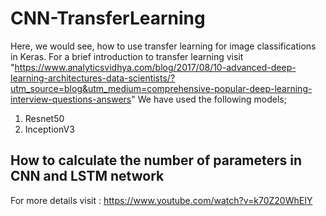 # CNN-TransferLearning
Here, we would see, how to use transfer learning for image classifications in Keras. For a brief introduction to transfer learning visit "https://www.analyticsvidhya.com/blog/2017/08/10-advanced-deep-learning-architectures-data-scientists/?utm_source=blog&utm_medium=comprehensive-popular-deep-learning-interview-questions-answers"
We have used the following models;
1. Resnet50
2. InceptionV3

## How to calculate the number of parameters in CNN and LSTM network 
For more details visit : https://www.youtube.com/watch?v=k70Z20WhEIY
